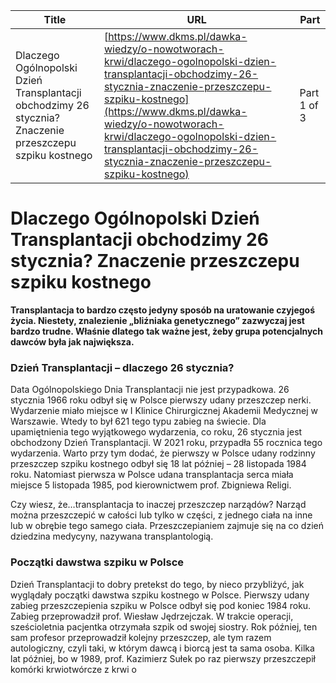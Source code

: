 | **Title**       | **URL**           | **Part**              |
|-----------------|-------------------|-----------------------|
| Dlaczego Ogólnopolski Dzień Transplantacji obchodzimy 26 stycznia? Znaczenie przeszczepu szpiku kostnego         | [https://www.dkms.pl/dawka-wiedzy/o-nowotworach-krwi/dlaczego-ogolnopolski-dzien-transplantacji-obchodzimy-26-stycznia-znaczenie-przeszczepu-szpiku-kostnego](https://www.dkms.pl/dawka-wiedzy/o-nowotworach-krwi/dlaczego-ogolnopolski-dzien-transplantacji-obchodzimy-26-stycznia-znaczenie-przeszczepu-szpiku-kostnego)    | Part 1 of 3          |

# Dlaczego Ogólnopolski Dzień Transplantacji obchodzimy 26 stycznia? Znaczenie przeszczepu szpiku kostnego

**Transplantacja to bardzo często jedyny sposób na uratowanie czyjegoś życia. Niestety, znalezienie „bliźniaka genetycznego” zazwyczaj jest bardzo trudne. Właśnie dlatego tak ważne jest, żeby grupa potencjalnych dawców była jak największa.**


### **Dzień Transplantacji – dlaczego 26 stycznia?**


Data Ogólnopolskiego Dnia Transplantacji nie jest przypadkowa. 26 stycznia 1966 roku odbył się w Polsce pierwszy udany przeszczep nerki. Wydarzenie miało miejsce w I Klinice Chirurgicznej Akademii Medycznej w Warszawie. Wtedy to był 621 tego typu zabieg na świecie. Dla upamiętnienia tego wyjątkowego wydarzenia, co roku, 26 stycznia jest obchodzony Dzień Transplantacji. W 2021 roku, przypadła 55 rocznica tego wydarzenia. Warto przy tym dodać, że pierwszy w Polsce udany rodzinny przeszczep szpiku kostnego odbył się 18 lat później – 28 listopada 1984 roku. Natomiast pierwsza w Polsce udana transplantacja serca miała miejsce 5 listopada 1985, pod kierownictwem prof. Zbigniewa Religi.


Czy wiesz, że…transplantacja to inaczej przeszczep narządów? Narząd można przeszczepić w całości lub tylko w części, z jednego ciała na inne lub w obrębie tego samego ciała. Przeszczepianiem zajmuje się na co dzień dziedzina medycyny, nazywana transplantologią.
### **Początki dawstwa szpiku w Polsce**


Dzień Transplantacji to dobry pretekst do tego, by nieco przybliżyć, jak wyglądały początki dawstwa szpiku kostnego w Polsce. Pierwszy udany zabieg przeszczepienia szpiku w Polsce odbył się pod koniec 1984 roku. Zabieg przeprowadził prof. Wiesław Jędrzejczak. W trakcie operacji, sześcioletnia pacjentka otrzymała szpik od swojej siostry. Rok później, ten sam profesor przeprowadził kolejny przeszczep, ale tym razem autologiczny, czyli taki, w którym dawcą i biorcą jest ta sama osoba. Kilka lat później, bo w 1989, prof. Kazimierz Sułek po raz pierwszy przeszczepił komórki krwiotwórcze z krwi o